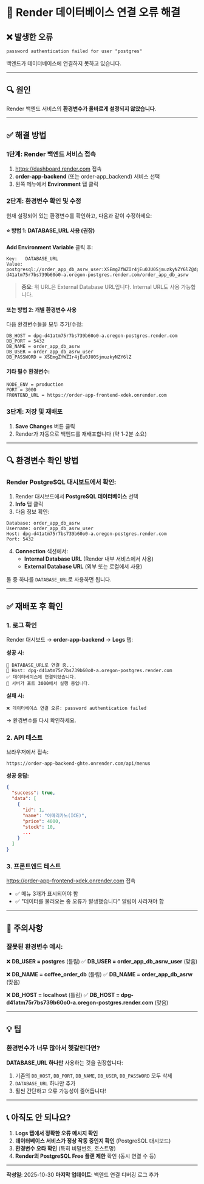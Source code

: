 # 🔧 Render 데이터베이스 연결 오류 해결

## ❌ 발생한 오류

```
password authentication failed for user "postgres"
```

백엔드가 데이터베이스에 연결하지 못하고 있습니다.

---

## 🔍 원인

Render 백엔드 서비스의 **환경변수가 올바르게 설정되지 않았습니다**.

---

## ✅ 해결 방법

### 1단계: Render 백엔드 서비스 접속

1. https://dashboard.render.com 접속
2. **order-app-backend** (또는 order-app_backend) 서비스 선택
3. 왼쪽 메뉴에서 **Environment** 탭 클릭

### 2단계: 환경변수 확인 및 수정

현재 설정되어 있는 환경변수를 확인하고, 다음과 같이 수정하세요:

#### ⭐ 방법 1: DATABASE_URL 사용 (권장)

**Add Environment Variable** 클릭 후:

```
Key:   DATABASE_URL
Value: postgresql://order_app_db_asrw_user:XSEmgZfWZIr4jEu0JU0SjmuzkyNZY6lZ@dpg-d41atm75r7bs739b60o0-a.oregon-postgres.render.com/order_app_db_asrw
```

> **중요**: 위 URL은 External Database URL입니다. Internal URL도 사용 가능합니다.

#### 또는 방법 2: 개별 환경변수 사용

다음 환경변수들을 모두 추가/수정:

```
DB_HOST = dpg-d41atm75r7bs739b60o0-a.oregon-postgres.render.com
DB_PORT = 5432
DB_NAME = order_app_db_asrw
DB_USER = order_app_db_asrw_user
DB_PASSWORD = XSEmgZfWZIr4jEu0JU0SjmuzkyNZY6lZ
```

#### 기타 필수 환경변수:

```
NODE_ENV = production
PORT = 3000
FRONTEND_URL = https://order-app-frontend-xdek.onrender.com
```

### 3단계: 저장 및 재배포

1. **Save Changes** 버튼 클릭
2. Render가 자동으로 백엔드를 재배포합니다 (약 1-2분 소요)

---

## 🔍 환경변수 확인 방법

### Render PostgreSQL 대시보드에서 확인:

1. Render 대시보드에서 **PostgreSQL 데이터베이스** 선택
2. **Info** 탭 클릭
3. 다음 정보 확인:

```
Database: order_app_db_asrw
Username: order_app_db_asrw_user
Host: dpg-d41atm75r7bs739b60o0-a.oregon-postgres.render.com
Port: 5432
```

4. **Connection** 섹션에서:
   - **Internal Database URL** (Render 내부 서비스에서 사용)
   - **External Database URL** (외부 또는 로컬에서 사용)

둘 중 하나를 `DATABASE_URL`로 사용하면 됩니다.

---

## ✅ 재배포 후 확인

### 1. 로그 확인

Render 대시보드 → **order-app-backend** → **Logs** 탭:

**성공 시:**
```
🔗 DATABASE_URL로 연결 중...
📍 Host: dpg-d41atm75r7bs739b60o0-a.oregon-postgres.render.com
✅ 데이터베이스에 연결되었습니다.
🚀 서버가 포트 3000에서 실행 중입니다.
```

**실패 시:**
```
❌ 데이터베이스 연결 오류: password authentication failed
```

→ 환경변수를 다시 확인하세요.

### 2. API 테스트

브라우저에서 접속:
```
https://order-app-backend-ghte.onrender.com/api/menus
```

**성공 응답:**
```json
{
  "success": true,
  "data": [
    {
      "id": 1,
      "name": "아메리카노(ICE)",
      "price": 4000,
      "stock": 10,
      ...
    }
  ]
}
```

### 3. 프론트엔드 테스트

https://order-app-frontend-xdek.onrender.com 접속

- ✅ 메뉴 3개가 표시되어야 함
- ✅ "데이터를 불러오는 중 오류가 발생했습니다" 알림이 사라져야 함

---

## 🚨 주의사항

### 잘못된 환경변수 예시:

❌ **DB_USER = postgres** (틀림)
✅ **DB_USER = order_app_db_asrw_user** (맞음)

❌ **DB_NAME = coffee_order_db** (틀림)
✅ **DB_NAME = order_app_db_asrw** (맞음)

❌ **DB_HOST = localhost** (틀림)
✅ **DB_HOST = dpg-d41atm75r7bs739b60o0-a.oregon-postgres.render.com** (맞음)

---

## 💡 팁

### 환경변수가 너무 많아서 헷갈린다면?

**DATABASE_URL 하나만** 사용하는 것을 권장합니다:

1. 기존의 `DB_HOST`, `DB_PORT`, `DB_NAME`, `DB_USER`, `DB_PASSWORD` 모두 삭제
2. `DATABASE_URL` 하나만 추가
3. 훨씬 간단하고 오류 가능성이 줄어듭니다!

---

## 📞 아직도 안 되나요?

1. **Logs 탭에서 정확한 오류 메시지 확인**
2. **데이터베이스 서비스가 정상 작동 중인지 확인** (PostgreSQL 대시보드)
3. **환경변수 오타 확인** (특히 비밀번호, 호스트명)
4. **Render의 PostgreSQL Free 플랜 제한** 확인 (동시 연결 수 등)

---

**작성일**: 2025-10-30
**마지막 업데이트**: 백엔드 연결 디버깅 로그 추가

